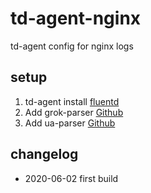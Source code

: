 # td-agent-nginx
td-agent config for nginx logs

## setup

1. td-agent install [fluentd](https://docs.fluentd.org/installation)
2. Add grok-parser [Github](https://github.com/fluent/fluent-plugin-grok-parser)
3. Add ua-parser [Github](https://github.com/bungoume/fluent-plugin-ua-parser)

## changelog

- 2020-06-02 first build
